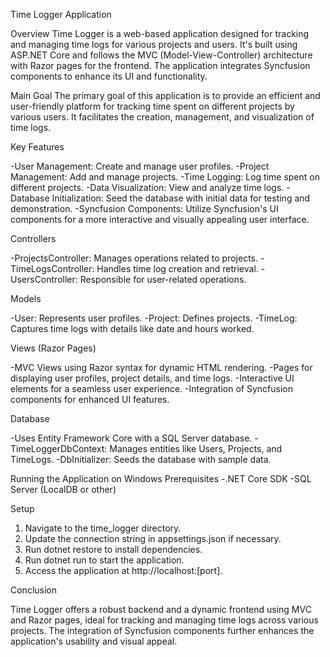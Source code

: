 Time Logger Application

Overview
Time Logger is a web-based application designed for tracking and managing time logs for various projects and users. It's built using ASP.NET Core and follows the MVC (Model-View-Controller) architecture with Razor pages for the frontend. The application integrates Syncfusion components to enhance its UI and functionality.


Main Goal
The primary goal of this application is to provide an efficient and user-friendly platform for tracking time spent on different projects by various users. It facilitates the creation, management, and visualization of time logs.


Key Features

-User Management: Create and manage user profiles.
-Project Management: Add and manage projects.
-Time Logging: Log time spent on different projects.
-Data Visualization: View and analyze time logs.
-Database Initialization: Seed the database with initial data for testing and demonstration.
-Syncfusion Components: Utilize Syncfusion's UI components for a more interactive and visually appealing user interface.


Controllers

-ProjectsController: Manages operations related to projects.
-TimeLogsController: Handles time log creation and retrieval.
-UsersController: Responsible for user-related operations.


Models

-User: Represents user profiles.
-Project: Defines projects.
-TimeLog: Captures time logs with details like date and hours worked.


Views (Razor Pages)

-MVC Views using Razor syntax for dynamic HTML rendering.
-Pages for displaying user profiles, project details, and time logs.
-Interactive UI elements for a seamless user experience.
-Integration of Syncfusion components for enhanced UI features.


Database

-Uses Entity Framework Core with a SQL Server database.
-TimeLoggerDbContext: Manages entities like Users, Projects, and TimeLogs.
-DbInitializer: Seeds the database with sample data.


Running the Application on Windows
 Prerequisites
-.NET Core SDK
-SQL Server (LocalDB or other)


Setup

1. Navigate to the time_logger directory.
2. Update the connection string in appsettings.json if necessary.
3. Run dotnet restore to install dependencies.
4. Run dotnet run to start the application.
5. Access the application at http://localhost:[port].


Conclusion

Time Logger offers a robust backend and a dynamic frontend using MVC and Razor pages, ideal for tracking and managing time logs across various projects. The integration of Syncfusion components further enhances the application's usability and visual appeal.
